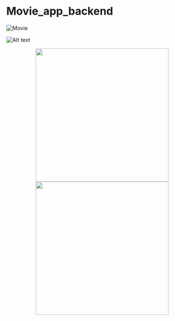 # Movie_app_backend
<img src="./css/images/Movies.jpg" alt="Movie" class="avatar">

![Alt text](.css/images/Movies.jpg?raw=true "Title")

<p align="center">
  <img src="./css/images/Movies.jpg" width="350"/>
  <img src="./wireframingIMG/movie poster.png" width="350"/>
</p>
